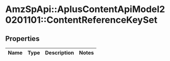 # AmzSpApi::AplusContentApiModel20201101::ContentReferenceKeySet

## Properties
Name | Type | Description | Notes
------------ | ------------- | ------------- | -------------

